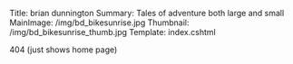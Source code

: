 Title: brian dunnington
Summary: Tales of adventure both large and small
MainImage: /img/bd_bikesunrise.jpg
Thumbnail: /img/bd_bikesunrise_thumb.jpg
Template: index.cshtml

404 (just shows home page)
